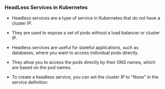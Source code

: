### HeadLess Services in Kubernetes
* Headless services are a type of service in Kubernetes that do not have a cluster IP.
* They are used to expose a set of pods without a load balancer or cluster IP.

* Headless services are useful for stateful applications, such as databases, where you want to access individual pods directly.
* They allow you to access the pods directly by their DNS names, which are based on the pod names.

* To create a headless service, you can set the cluster IP to "None" in the service definition.
